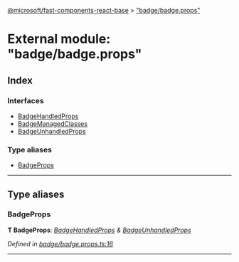 [@microsoft/fast-components-react-base](../README.md) > ["badge/badge.props"](../modules/_badge_badge_props_.md)

# External module: "badge/badge.props"

## Index

### Interfaces

* [BadgeHandledProps](../interfaces/_badge_badge_props_.badgehandledprops.md)
* [BadgeManagedClasses](../interfaces/_badge_badge_props_.badgemanagedclasses.md)
* [BadgeUnhandledProps](../interfaces/_badge_badge_props_.badgeunhandledprops.md)

### Type aliases

* [BadgeProps](_badge_badge_props_.md#badgeprops)

---

## Type aliases

<a id="badgeprops"></a>

###  BadgeProps

**Ƭ BadgeProps**: *[BadgeHandledProps](../interfaces/_badge_badge_props_.badgehandledprops.md) & [BadgeUnhandledProps](../interfaces/_badge_badge_props_.badgeunhandledprops.md)*

*Defined in [badge/badge.props.ts:16](https://github.com/Microsoft/fast-dna/blob/164dd3ca/packages/fast-components-react-base/src/badge/badge.props.ts#L16)*

___


